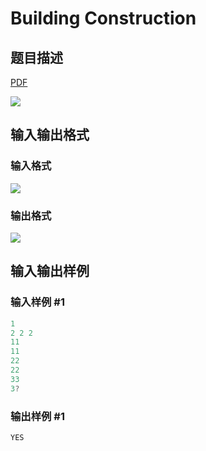 # Building Construction

## 题目描述

[problemUrl]: https://uva.onlinejudge.org/index.php?option=com_onlinejudge&Itemid=8&category=21&page=show_problem&problem=1912

[PDF](https://uva.onlinejudge.org/external/109/p10971.pdf)

![](https://cdn.luogu.com.cn/upload/vjudge_pic/UVA10971/fe6c10f9273a1b85a29d0e2848c351357e6cfeeb.png)

## 输入输出格式

### 输入格式

![](https://cdn.luogu.com.cn/upload/vjudge_pic/UVA10971/a98033597a6641097f3e509920c9385c1589d6ee.png)

### 输出格式

![](https://cdn.luogu.com.cn/upload/vjudge_pic/UVA10971/75552a495808ca5e49de4f52d8756aff6b569a0a.png)

## 输入输出样例

### 输入样例 #1

```cpp
1
2 2 2
11
11
22
22
33
3?
```


### 输出样例 #1

```cpp
YES
```


